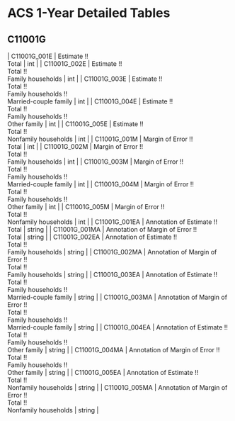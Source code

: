 # ACS 1-Year Detailed Tables

## C11001G

| C11001G_001E | Estimate !!<br>Total | int |
| C11001G_002E | Estimate !!<br>Total !!<br>Family households | int |
| C11001G_003E | Estimate !!<br>Total !!<br>Family households !!<br>Married-couple family | int |
| C11001G_004E | Estimate !!<br>Total !!<br>Family households !!<br>Other family | int |
| C11001G_005E | Estimate !!<br>Total !!<br>Nonfamily households | int |
| C11001G_001M | Margin of Error !!<br>Total | int |
| C11001G_002M | Margin of Error !!<br>Total !!<br>Family households | int |
| C11001G_003M | Margin of Error !!<br>Total !!<br>Family households !!<br>Married-couple family | int |
| C11001G_004M | Margin of Error !!<br>Total !!<br>Family households !!<br>Other family | int |
| C11001G_005M | Margin of Error !!<br>Total !!<br>Nonfamily households | int |
| C11001G_001EA | Annotation of Estimate !!<br>Total | string |
| C11001G_001MA | Annotation of Margin of Error !!<br>Total | string |
| C11001G_002EA | Annotation of Estimate !!<br>Total !!<br>Family households | string |
| C11001G_002MA | Annotation of Margin of Error !!<br>Total !!<br>Family households | string |
| C11001G_003EA | Annotation of Estimate !!<br>Total !!<br>Family households !!<br>Married-couple family | string |
| C11001G_003MA | Annotation of Margin of Error !!<br>Total !!<br>Family households !!<br>Married-couple family | string |
| C11001G_004EA | Annotation of Estimate !!<br>Total !!<br>Family households !!<br>Other family | string |
| C11001G_004MA | Annotation of Margin of Error !!<br>Total !!<br>Family households !!<br>Other family | string |
| C11001G_005EA | Annotation of Estimate !!<br>Total !!<br>Nonfamily households | string |
| C11001G_005MA | Annotation of Margin of Error !!<br>Total !!<br>Nonfamily households | string |

